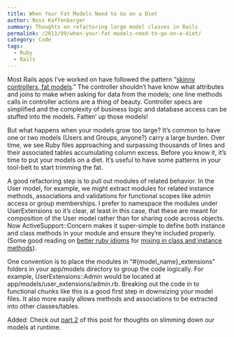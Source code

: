 ```yaml
---
title: When Your Fat Models Need to Go on a Diet
author: Ross Kaffenberger
summary: Thoughts on refactoring large model classes in Rails
permalink: /2011/09/when-your-fat-models-need-to-go-on-a-diet/
category: Code
tags:
  - Ruby
  - Rails
---
```

Most Rails apps I’ve worked on have followed the pattern “[skinny controllers, fat models][1].” The controller shouldn’t have know what attributes and joins to make when asking for data from the models; one line methods calls in controller actions are a thing of beauty. Controller specs are simplified and the complexity of business logic and database access can be stuffed into the models. Fatten’ up those models!

But what happens when your models grow too large? It’s common to have one or two models (Users and Groups, anyone?) carry a large burden. Over time, we see Ruby files approaching and surpassing thousands of lines and their associated tables accumulating column excess. Before you know it, it’s time to put your models on a diet. It’s useful to have some patterns in your tool-belt to start trimming the fat.

A good refactoring step is to pull out modules of related behavior. In the User model, for example, we might extract modules for related instance methods, associations and validations for functional scopes like admin access or group memberships. I prefer to namespace the modules under UserExtensions so it’s clear, at least in this case, that these are meant for composition of the User model rather than for sharing code across objects. Now ActiveSupport::Concern makes it super-simple to define both instance and class methods in your module and ensure they’re included properly. (Some good reading on [better ruby idioms][2] for [mixing in class and instance methods][3]).

One convention is to place the modules in “#{model\_name}\_extensions” folders in your app/models directory to group the code logically. For example, UserExtensions::Admin would be located at app/models/user\_extensions/admin.rb. Breaking out the code in to functional chunks like this is a good first step in downsizing your model files. It also more easily allows methods and associations to be extracted into other classes/tables.

Added: Check out [part 2][4] of this post for thoughts on slimming down our models at runtime.

[1]:	http://weblog.jamisbuck.org/2006/10/18/skinny-controller-fat-model "the buckblogs here"
[2]:	http://yehudakatz.com/2009/11/12/better-ruby-idioms/
[3]:	http://www.fakingfantastic.com/2010/09/20/concerning-yourself-with-active-support-concern/
[4]:	/when-your-fat-models-need-to-go-on-a-diet-part-2/ "When Your Fat Models Need to Go on a Diet, Part 2"
